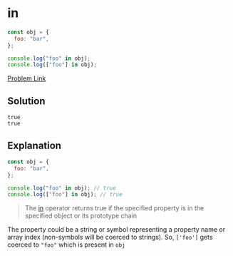 # in

```js
const obj = {
  foo: "bar",
};

console.log("foo" in obj);
console.log(["foo"] in obj);
```

[Problem Link](https://bigfrontend.dev/quiz/in-coercion)

## Solution

```
true
true
```

## Explanation

```js
const obj = {
  foo: "bar",
};

console.log("foo" in obj); // true
console.log(["foo"] in obj); // true
```

> The [in](https://developer.mozilla.org/en-US/docs/Web/JavaScript/Reference/Operators/in) operator returns true if the specified property is in the specified object or its prototype chain

The property could be a string or symbol representing a property name or array index (non-symbols will be coerced to strings). So, `['foo']` gets coerced to `"foo"` which is present in `obj`
